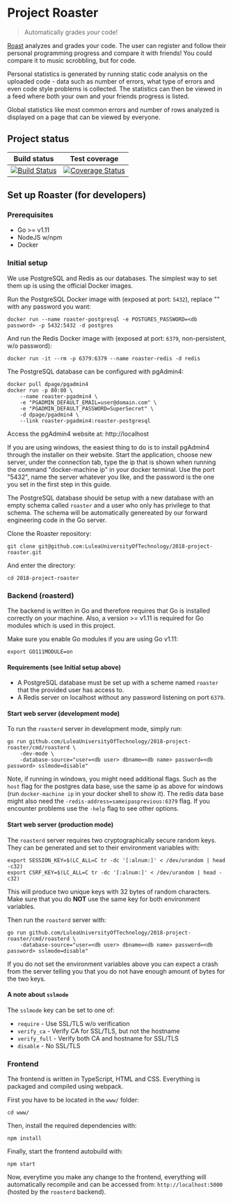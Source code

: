 Project Roaster
===============
> Automatically grades _your_ code!

[Roast](https://roast.software) analyzes and grades your code. The user can
register and follow their personal programming progress and compare it with
friends! You could compare it to music scrobbling, but for code.

Personal statistics is generated by running static code analysis on the uploaded
code - data such as number of errors, what type of errors and even code style
problems is collected. The statistics can then be viewed in a feed where both
your own and your friends progress is listed.

Global statistics like most common errors and number of rows analyzed is
displayed on a page that can be viewed by everyone.

## Project status
| Build status | Test coverage |
|:------------:|:-------------:|
| [![Build Status](https://travis-ci.org/LuleaUniversityOfTechnology/2018-project-roaster.svg?branch=master)](https://travis-ci.org/LuleaUniversityOfTechnology/2018-project-roaster) | [![Coverage Status](https://coveralls.io/repos/github/LuleaUniversityOfTechnology/2018-project-roaster/badge.svg)](https://coveralls.io/github/LuleaUniversityOfTechnology/2018-project-roaster) |

## Set up Roaster (for developers)
### Prerequisites
 * Go >= v1.11
 * NodeJS w/npm
 * Docker

### Initial setup
We use PostgreSQL and Redis as our databases. The simplest way to set them up is
using the official Docker images.

Run the PostgreSQL Docker image with (exposed at port: `5432`), replace "<db password>" with any password you want:
```
docker run --name roaster-postgresql -e POSTGRES_PASSWORD=<db password> -p 5432:5432 -d postgres
```

And run the Redis Docker image with (exposed at port: `6379`, non-persistent, w/o password):
```
docker run -it --rm -p 6379:6379 --name roaster-redis -d redis
```

The PostgreSQL database can be configured with pgAdmin4:
```
docker pull dpage/pgadmin4
docker run -p 80:80 \
	--name roaster-pgadmin4 \
	-e "PGADMIN_DEFAULT_EMAIL=user@domain.com" \
	-e "PGADMIN_DEFAULT_PASSWORD=SuperSecret" \
	-d dpage/pgadmin4 \
	--link roaster-pgadmin4:roaster-postgresql
```

Access the pgAdmin4 website at: http://localhost

If you are using windows, the easiest thing to do is to install pgAdmin4 through the installer on their website.
Start the application, choose new server, under the connection tab, type the ip that is shown when running the command "docker-machine ip" in your docker terminal. Use the port "5432", name the server whatever you like, and the password is the one you set in the first step in this guide.

The PostgreSQL database should be setup with a new database with an empty schema called
`roaster` and a user who only has privilege to that schema. The schema will be automatically genereated by our forward engineering code in the Go server.

Clone the Roaster repository:
```
git clone git@github.com:LuleaUniversityOfTechnology/2018-project-roaster.git
```

And enter the directory:
```
cd 2018-project-roaster
```

### Backend (roasterd)
The backend is written in Go and therefore requires that Go is installed
correctly on your machine. Also, a version >= v1.11 is required for Go modules
which is used in this project.

Make sure you enable Go modules if you are using Go v1.11:
```
export GO111MODULE=on
```

#### Requirements (see Initial setup above)
 * A PostgreSQL database must be set up with a scheme named `roaster` that the
provided user has access to.
 * A Redis server on localhost without any password listening on port `6379`.

#### Start web server (development mode)
To run the `roasterd` server in development mode, simply run:
```
go run github.com/LuleaUniversityOfTechnology/2018-project-roaster/cmd/roasterd \
	-dev-mode \
	-database-source="user=<db user> dbname=<db name> password=<db password> sslmode=disable"
```
Note, if running in windows, you might need additional flags. Such as the `host` flag for the postgres data base, use the same ip as above for windows (run `docker-machine ip` in your docker shell to show it). The redis data base might also need the `-redis-address=sameipasprevious:6379` flag. If you encounter problems use the `-help` flag to see other options.

#### Start web server (production mode)
The `roasterd` server requires two cryptographically secure random keys. They
can be generated and set to their environment variables with:
```
export SESSION_KEY=$(LC_ALL=C tr -dc '[:alnum:]' < /dev/urandom | head -c32)
export CSRF_KEY=$(LC_ALL=C tr -dc '[:alnum:]' < /dev/urandom | head -c32)
```
This will produce two unique keys with 32 bytes of random characters.
Make sure that you do **NOT** use the same key for both environment variables.

Then run the `roasterd` server with:
```
go run github.com/LuleaUniversityOfTechnology/2018-project-roaster/cmd/roasterd \
	-database-source="user=<db user> dbname=<db name> password=<db password> sslmode=disable"
```

If you do not set the environment variables above you can expect a crash from
the server telling you that you do not have enough amount of bytes for the two
keys.

#### A note about `sslmode`
The `sslmode` key can be set to one of:
 * `require` - Use SSL/TLS w/o verification
 * `verify_ca` - Verify CA for SSL/TLS, but not the hostname
 * `verify_full` - Verify both CA and hostname for SSL/TLS
 * `disable` - No SSL/TLS

### Frontend
The frontend is written in TypeScript, HTML and CSS. Everything is packaged and
compiled using webpack.

First you have to be located in the `www/` folder:
```
cd www/
```

Then, install the required dependencies with:
```
npm install
```

Finally, start the frontend autobuild with:
```
npm start
```

Now, everytime you make any change to the frontend, everything will
automatically recompile and can be accessed from: `http://localhost:5000`
(hosted by the `roasterd` backend).
